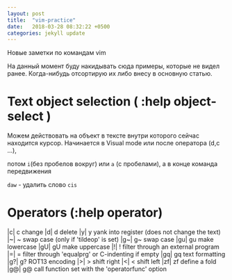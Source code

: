 ```yaml
---
layout: post
title:  "vim-practice"
date:   2018-03-28 08:32:22 +0500
categories: jekyll update
---
```


Новые заметки по командам vim

На данный момент буду накидывать сюда примеры, которые не видел ранее.
Когда-нибудь отсортирую их либо внесу в основную статью.

# Text object selection ( :help object-select )

Можем действовать на объект в тексте внутри которого сейчас находится курсор.
Начинается в Visual mode или после оператора (d,c ...), 

потом `i`(без пробелов вокруг) или `a` (с пробелами), а в конце команда передвижения

`daw` -  удалить слово
`cis`


# Operators (:help operator)

|c|	c	change
|d|	d	delete
|y|	y	yank into register (does not change the text)
|~|	~	swap case (only if 'tildeop' is set)
|g~|	g~	swap case
|gu|	gu	make lowercase
|gU|	gU	make uppercase
|!|	!	filter through an external program
|=|	=	filter through 'equalprg' or C-indenting if empty
|gq|	gq	text formatting
|g?|	g?	ROT13 encoding
|>|	>	shift right
|<|	<	shift left
|zf|	zf	define a fold
|g@|	g@	call function set with the 'operatorfunc' option
